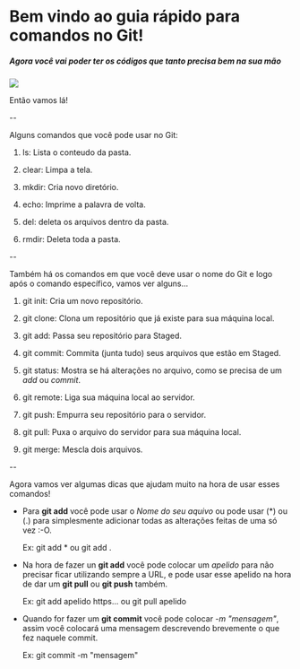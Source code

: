 # Bem vindo ao guia rápido para comandos no Git!

##### Agora você vai poder ter os códigos que tanto precisa bem na sua mão

![](https://cdn.pixabay.com/photo/2019/11/27/14/39/laptop-4657099_960_720.jpg)

Então vamos lá!

--

Alguns comandos que você pode usar no Git:

1. ls: Lista o conteudo da pasta.

2. clear: Limpa a tela.

3. mkdir: Cria novo diretório.

4. echo: Imprime a palavra de volta.

5. del: deleta os arquivos dentro da pasta.

6.  rmdir: Deleta toda a pasta.

--

Também há os comandos em que você deve usar o nome do Git e logo após o comando específico, vamos ver alguns...

1. git init: Cria um novo repositório.

2. git clone: Clona um repositório que já existe para sua máquina local.

3. git add: Passa seu repositório para Staged.

4. git commit: Commita (junta tudo) seus arquivos que estão em Staged.

5. git status: Mostra se há alterações no arquivo, como se precisa de um _add_ ou _commit_.

6. git remote: Liga sua máquina local ao servidor.

7. git push: Empurra seu repositório para o servidor.

8. git pull: Puxa o arquivo do servidor para sua máquina local.

9. git merge: Mescla dois arquivos.

--

Agora vamos ver algumas dicas que ajudam muito na hora de usar esses comandos!

- Para **git add** você pode usar o _Nome do seu aquivo_ ou pode usar (*) ou (.) para simplesmente adicionar todas as alterações feitas de uma só vez  :-O.
  
  Ex: git add * ou git add .

- Na hora de fazer un **git add** você pode colocar um _apelido_ para não precisar ficar utilizando sempre a URL, e pode usar esse apelido na hora de dar um **git pull** ou **git push** também.
  
  Ex: git add apelido https... ou git pull apelido

- Quando for fazer um **git commit** você pode colocar _-m "mensagem"_, assim você colocará uma mensagem descrevendo brevemente o que fez naquele commit.
  
  Ex: git commit -m "mensagem"




